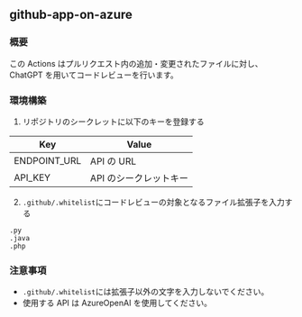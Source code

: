 ## github-app-on-azure

### 概要

この Actions はプルリクエスト内の追加・変更されたファイルに対し、ChatGPT を用いてコードレビューを行います。

### 環境構築

1. リポジトリのシークレットに以下のキーを登録する

| Key          | Value                  |
| ------------ | ---------------------- |
| ENDPOINT_URL | API の URL             |
| API_KEY      | API のシークレットキー |

2. `.github/.whitelist`にコードレビューの対象となるファイル拡張子を入力する

```
.py
.java
.php
```

### 注意事項

- `.github/.whitelist`には拡張子以外の文字を入力しないでください。
- 使用する API は AzureOpenAI を使用してください。
